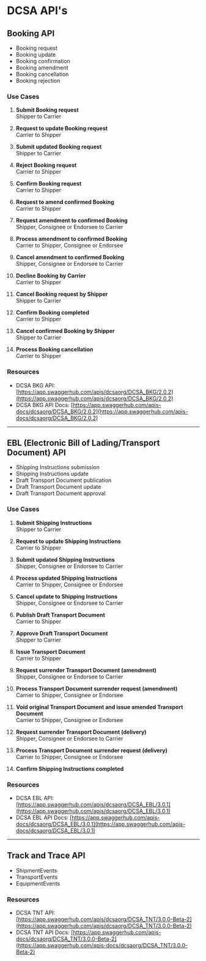 # DCSA API's

## Booking API

- Booking request
- Booking update
- Booking confirmation
- Booking amendment
- Booking cancellation
- Booking rejection

### Use Cases

1. **Submit Booking request**  
Shipper to Carrier

2. **Request to update Booking request**  
Carrier to Shipper

3. **Submit updated Booking request**  
Shipper to Carrier

4. **Reject Booking request**  
Carrier to Shipper

5. **Confirm Booking request**  
Carrier to Shipper

6. **Request to amend confirmed Booking**  
Carrier to Shipper

7. **Request amendment to confirmed Booking**  
Shipper, Consignee or Endorsee to Carrier

8. **Process amendment to confirmed Booking**  
Carrier to Shipper, Consignee or Endorsee

9. **Cancel amendment to confirmed Booking**  
Shipper, Consignee or Endorsee to Carrier

10. **Decline Booking by Carrier**  
Carrier to Shipper

11. **Cancel Booking request by Shipper**  
Shipper to Carrier

12. **Confirm Booking completed**  
Carrier to Shipper

13. **Cancel confirmed Booking by Shipper**  
Shipper to Carrier

14. **Process Booking cancellation**  
Carrier to Shipper

### Resources

- DCSA BKG API: [https://app.swaggerhub.com/apis/dcsaorg/DCSA_BKG/2.0.2](https://app.swaggerhub.com/apis/dcsaorg/DCSA_BKG/2.0.2)  
- DCSA BKG API Docs: [https://app.swaggerhub.com/apis-docs/dcsaorg/DCSA_BKG/2.0.2](https://app.swaggerhub.com/apis-docs/dcsaorg/DCSA_BKG/2.0.2)

---

## EBL (Electronic Bill of Lading/Transport Document) API

- Shipping Instructions submission
- Shipping Instructions update
- Draft Transport Document publication
- Draft Transport Document update
- Draft Transport Document approval

### Use Cases

1. **Submit Shipping Instructions**  
Shipper to Carrier

2. **Request to update Shipping Instructions**  
Carrier to Shipper

3. **Submit updated Shipping Instructions**  
Shipper, Consignee or Endorsee to Carrier

4. **Process updated Shipping Instructions**  
Carrier to Shipper, Consignee or Endorsee

5. **Cancel update to Shipping Instructions**  
Shipper, Consignee or Endorsee to Carrier

6. **Publish Draft Transport Document**  
Carrier to Shipper

7. **Approve Draft Transport Document**  
Shipper to Carrier

8. **Issue Transport Document**  
Carrier to Shipper

9. **Request surrender Transport Document (amendment)**  
Shipper, Consignee or Endorsee to Carrier

10. **Process Transport Document surrender request (amendment)**  
Carrier to Shipper, Consignee or Endorsee

11. **Void original Transport Document and issue amended Transport Document**  
Carrier to Shipper, Consignee or Endorsee

12. **Request surrender Transport Document (delivery)**  
Shipper, Consignee or Endorsee to Carrier

13. **Process Transport Document surrender request (delivery)**  
Carrier to Shipper, Consignee or Endorsee

14. **Confirm Shipping Instructions completed**  

### Resources

- DCSA EBL API: [https://app.swaggerhub.com/apis/dcsaorg/DCSA_EBL/3.0.1](https://app.swaggerhub.com/apis/dcsaorg/DCSA_EBL/3.0.1)  
- DCSA EBL API Docs: [https://app.swaggerhub.com/apis-docs/dcsaorg/DCSA_EBL/3.0.1](https://app.swaggerhub.com/apis-docs/dcsaorg/DCSA_EBL/3.0.1)

---

## Track and Trace API

- ShipmentEvents
- TransportEvents
- EquipmentEvents

### Resources

- DCSA TNT API: [https://app.swaggerhub.com/apis/dcsaorg/DCSA_TNT/3.0.0-Beta-2](https://app.swaggerhub.com/apis/dcsaorg/DCSA_TNT/3.0.0-Beta-2)
- DCSA TNT API Docs: [https://app.swaggerhub.com/apis-docs/dcsaorg/DCSA_TNT/3.0.0-Beta-2](https://app.swaggerhub.com/apis-docs/dcsaorg/DCSA_TNT/3.0.0-Beta-2)
